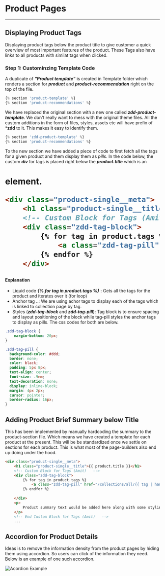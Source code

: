 # Product Pages
----

## Displaying Product Tags
Displaying product tags below the product title to give customer a quick overview of most important features of the product. These Tags also have links to all products with similat tags when clicked. 

### Step 1: Custominzing Template Code
A duplicate of ***"Product template"*** is created in Template folder which renders a section for ***product*** and ***product-recommendation*** right on the top of the file. 

```js
{% section 'product-template' %}
{% section 'product-recommendations' %}
```

We have replaced the original section with a new one called ***zdd-product-template***. We don't really want to mess with the original theme files. All the custom additions in the form of files, styles, assets etc will have prefix of ***zdd** to it. This makes it easy to identify them.

```js
{% section 'zdd-product-template' %}
{% section 'product-recommendations' %}
```

To the new section we have added a piece of code to first fetch all the tags for a given product and them display them as *pills*. In the code below, the custom ***div*** for tags is placed right below the ***product.title*** which is an <h1> element.

```html
<div class="product-single__meta">
    <h1 class="product-single__title">{{ product.title }}</h1>
    <!-- Custom Block for Tags (Amit)   -->
    <div class="zdd-tag-block">
        {% for tag in product.tags %}
            <a class="zdd-tag-pill" href="/collections/all/{{ tag | handleize }}">{{ tag }}</a>
        {% endfor %}
    </div>
```
#### Explanation
- Liquid code ***{% for tag in product.tags %}*** : Gets all the tags for the product and iterates over it (for loop)
- Anchor tag <a>..</a>: We are using achor tags to display each of the tags which is linked to collection page by tag.
- Styles (***zdd-tag-block*** and ***zdd-tag-pill***): Tag block is to ensure spacing and layout positioning of the block while tag-pill styles the anchor tags to display as pills. The css codes for both are below. 

```css
.zdd-tag-block {
	margin-bottom: 20px;
}

.zdd-tag-pill {
  background-color: #ddd;
  border: none;
  color: black;
  padding: 5px 8px;
  text-align: center;
  font-size: .9em;
  text-decoration: none;
  display: inline-block;
  margin: 4px 2px;
  cursor: pointer;
  border-radius: 16px;
}
```
## Adding Product Brief Summary below Title

This has been implemented by manually hardcoding the summary to the product-section file. Which means we have created a template for each product at the present. This will be be standardized once we settle on sections for each product. This is what most of the page-builders also end up doing under the hood.
```html
<div class="product-single__meta">
    <h1 class="product-single__title">{{ product.title }}</h1>
    <!-- Custom Block for Tags (Amit)   -->
    <div class="zdd-tag-block">
        {% for tag in product.tags %}
          	<a class="zdd-tag-pill" href="/collections/all/{{ tag | handleize }}">{{ tag }}</a>
        {% endfor %}
        
    </div>
    <p>
        Product summary text would be added here along with some styling depending on the overall font and color schemes
    </p>
    <!-- End Custom Block for Tags (Amit)   -->
    ...
```
## Accordion for Product Details
Ideas is to remove the information density from the product pages by hiding them using accordion. So users can click of the information they need. Below is an example of one such accordion.

![Acordion Example](https://external-content.duckduckgo.com/iu/?u=https%3A%2F%2Fi.pinimg.com%2Foriginals%2Fbd%2F1f%2F5f%2Fbd1f5f8644226704558c3513c720601b.gif&f=1&nofb=1)







